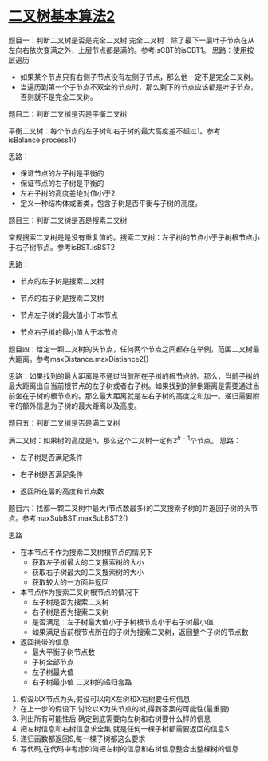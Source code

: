 # [二叉树基本算法2](https://www.bilibili.com/video/BV1AFvYe1Eba)

题目一：判断二叉树是否是完全二叉树
完全二叉树：除了最下一层叶子节点在从左向右依次变满之外，上层节点都是满的。参考isCBT的isCBT1。
思路：使用按层遍历

* 如果某个节点只有右侧子节点没有左侧子节点，那么他一定不是完全二叉树。
* 当遍历到第一个子节点不双全的节点时，那么剩下的节点应该都是叶子节点，否则就不是完全二叉树。

题目二：判断二叉树是否是平衡二叉树

平衡二叉树：每个节点的左子树和右子树的最大高度差不超过1。参考isBalance.process1()

思路：

* 保证节点的左子树是平衡的
* 保证节点的右子树是平衡的
* 左右子树的高度差绝对值小于2
* 定义一种结构体或者类，包含子树是否平衡与子树的高度。

题目三：判断二叉树是否是搜素二叉树

常规搜索二叉树是是没有重复值的。搜索二叉树：左子树的节点小于子树根节点小于右子树节点。参考isBST.isBST2

思路：

* 节点的左子树是搜索二叉树

* 节点的右子树是搜索二叉树

* 节点左子树的最大值小于本节点

* 节点右子树的最小值大于本节点

  

题目四：给定一颗二叉树的头节点，任何两个节点之间都存在举例，范围二叉树最大距离。参考maxDistance.maxDistiance2()

思路：如果找到的最大距离是不通过当前所在子树的根节点的。那么，当前子树的最大距离出自当前根节点的左子树或者右子树。如果找到的醉倒距离是需要通过当前坐在子树的根节点的。那么最大距离就是左右子树的高度之和加一。递归需要附带的额外信息为子树的最大距离以及高度。

题目五：判断二叉树是否是满二叉树

满二叉树：如果树的高度是h，那么这个二叉树一定有$2^{h-1}$个节点。
思路：

* 左子树是否满足条件

* 右子树是否满足条件

* 返回所在层的高度和节点数
  
  

题目六：找都一颗二叉树中最大(节点数最多)的二叉搜索子树的并返回子树的头节点。参考maxSubBST.maxSubBST2()

思路：

* 在本节点不作为搜索二叉树根节点的情况下
  * 获取左子树最大的二叉搜索树的大小
  * 获取右子树最大的二叉搜索树的大小
  * 获取较大的一方面并返回
* 本节点作为搜索二叉树根节点的情况下
  * 左子树是否为搜索二叉树
  * 右子树是否为搜索二叉树
  * 是否满足：左子树最大值小于子树根节点小于右子树最小值
  * 如果满足当前根节点所在的子树为搜索二叉树，返回整个子树的节点数
* 返回携带的信息
  * 最大平衡子树节点数
  * 子树全部节点
  * 左子树最大值
  * 右子树最小值
  二叉树的递归套路

1. 假设以X节点为头,假设可以向X左树和X右树要任何信息
2. 在上一步的假设下,讨论以X为头节点的树,得到答案的可能性(最重要)
3. 列出所有可能性后,确定到底需要向左树和右树要什么样的信息
4. 把左树信息和右树信息求全集,就是任何一棵子树都需要返回的信息S
5. 递归函数都返回S,每一棵子树都这么要求
6. 写代码,在代码中考虑如何把左树的信息和右树信息整合出整棵树的信息